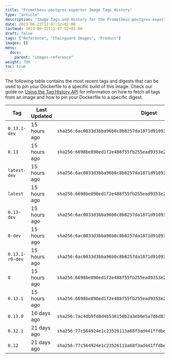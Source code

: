 ```yaml
---
title: "Prometheus-postgres-exporter Image Tags History"
type: "article"
description: "Image Tags and History for the Prometheus-postgres-exporter Chainguard Image"
date: 2023-06-22T11:07:52+02:00
lastmod: 2023-06-22T11:07:52+02:00
draft: false
tags: ["Reference", "Chainguard Images", "Product"]
images: []
menu:
  docs:
    parent: "images-reference"
weight: 700
toc: true
---
```


The following table contains the most recent tags and digests that can be used to pin your Dockerfile to a specific build of this image. Check our guide on [Using the Tag History API](/chainguard/chainguard-images/using-the-tag-history-api/) for information on how to fetch all tags from an image and how to pin your Dockerfile to a specific digest.

| Tag             | Last Updated | Digest                                                                    |
|-----------------|--------------|---------------------------------------------------------------------------|
| `0.13.1-dev`    | 15 hours ago | `sha256:6ac0033d3bba96b0c8b8257da1871d91093b0b52814db070562377f61d0d5dc9` |
| `0.13`          | 15 hours ago | `sha256:6698be890ed1f2e488f55fb255ead9353e258da0ffa452b8edd2e496c873cb86` |
| `latest-dev`    | 15 hours ago | `sha256:6ac0033d3bba96b0c8b8257da1871d91093b0b52814db070562377f61d0d5dc9` |
| `latest`        | 15 hours ago | `sha256:6698be890ed1f2e488f55fb255ead9353e258da0ffa452b8edd2e496c873cb86` |
| `0.13-dev`      | 15 hours ago | `sha256:6ac0033d3bba96b0c8b8257da1871d91093b0b52814db070562377f61d0d5dc9` |
| `0-dev`         | 15 hours ago | `sha256:6ac0033d3bba96b0c8b8257da1871d91093b0b52814db070562377f61d0d5dc9` |
| `0.13.1-r0-dev` | 15 hours ago | `sha256:6ac0033d3bba96b0c8b8257da1871d91093b0b52814db070562377f61d0d5dc9` |
| `0`             | 15 hours ago | `sha256:6698be890ed1f2e488f55fb255ead9353e258da0ffa452b8edd2e496c873cb86` |
| `0.13.1`        | 15 hours ago | `sha256:6698be890ed1f2e488f55fb255ead9353e258da0ffa452b8edd2e496c873cb86` |
| `0.13.0`        | 16 days ago  | `sha256:7ac4db9fd8d4b538150b2a3eb6e5a7d6d836701daaba8b20808ea7a64181e3f7` |
| `0.12.1`        | 21 days ago  | `sha256:77c564924e1c23526113a68f3ad441ffdbe66737d555fb5c50266eb9a96aa67c` |
| `0.12`          | 21 days ago  | `sha256:77c564924e1c23526113a68f3ad441ffdbe66737d555fb5c50266eb9a96aa67c` |
